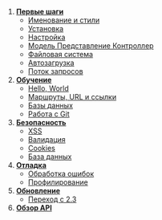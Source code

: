 1. **[Первые шаги](start)**
   - [Именование и стили](start.conventions)
   - [Установка](start.installation)
   - [Настройка](start.configuration)
   - [Модель Представление Контроллер](start.mvc)
   - [Файловая система](start.filesystem)
   - [Автозагрузка](start.autoloading)
   - [Поток запросов](start.flow)
2. **[Обучение](tutorials)**
   - [Hello, World](tutorials.helloworld)
   - [Маршруты, URL и ссылки](tutorials.urls)
   - [Базы данных](tutorials.databases)
   - [Работа с Git](tutorials.git)
3. **[Безопасность](security)**
   - [XSS](security.xss)
   - [Валидация](security.validation)
   - [Cookies](security.cookies)
   - [База данных](security.database)
4. **[Отладка](debugging)**
   - [Обработка ошибок](debugging.errors)
   - [Профилирование](debugging.profiling)
5. **[Обновление](upgrading)**
   - [Переход с 2.3](upgrading.23)
6. **[Обзор API](api)**